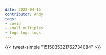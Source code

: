 ```yaml
---
date: 2022-04-15
contributor: Andy
tags:
- covid
- small multiples
- logs logs logs
---
```


{{< tweet-simple "1515035321762734084" >}}

<!-- {< tweet user="michaelmina_lab" id="1515035321762734084" >}} -->
